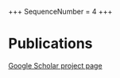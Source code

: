 +++
SequenceNumber = 4
+++
# Publications

[Google Scholar project page](https://scholar.google.com/citations?user=ueMcfOcAAAAJ)